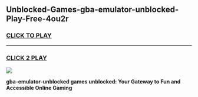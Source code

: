 
## Unblocked-Games-gba-emulator-unblocked-Play-Free-4ou2r
<h3>
<a href="https://premium76.site?title=gba-emulator-unblocked&ref=24M">CLICK TO PLAY</a></h3>
<hr>

<h3>
<a href="https://premium76.site?title=gba-emulator-unblocked&ref=24M">CLICK 2 PLAY</a>
  
</h3>

<a href="https://premium76.site?title=gba-emulator-unblocked&ref=24M"><img src="https://clearcache.store/games.png"></a>


**gba-emulator-unblocked games unblocked: Your Gateway to Fun and Accessible Online Gaming**
